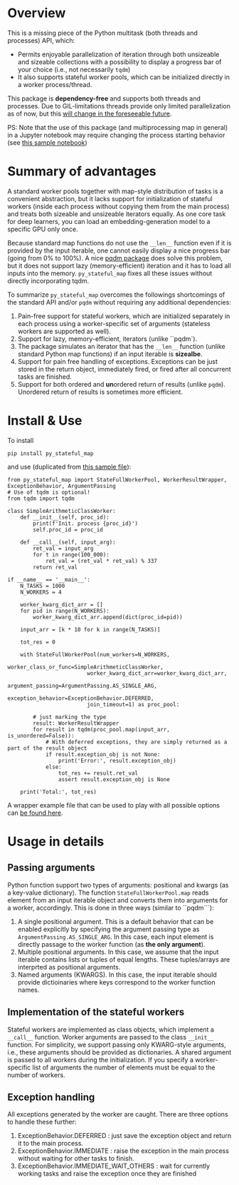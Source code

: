 # Overview

This is a missing piece of the Python multitask (both threads and processes) API, which:
* Permits enjoyable parallelization of iteration through both unsizeable and sizeable collections with a possibility to display
a progress bar of your choice (i.e., not necessarily ``tqdm``)
* It also supports stateful worker pools, which can be initialized directly in a worker process/thread. 

This package is **dependency-free** and supports both threads and processes. 
Due to GIL-limitations threads provide only limited parallelization as of
now, but this [will change in the foreseeable  future](https://www.reddit.com/r/Python/comments/1bcggx9/disabling_the_gil_option_has_been_merged_into/). 

PS: Note that the use of this package (and multiprocessing map in general) in a Jupyter notebook may require changing
the process starting behavior (see [this sample notebook](examples/py_stateful_map_ex1.ipynb))

# Summary of advantages

A standard worker pools together with map-style distribution of tasks is a convenient abstraction,
but it lacks support for initialization of stateful workers (inside each process
without copying them from the main process) and treats  both sizeable and unsizeable iterators equally. 
As one core task for deep learners, you can load an embedding-generation model to a specific GPU only once.

Because standard map functions do not use the ``__len__`` function even if it is provided by the input iterable, 
one cannot easily display a nice progress bar (going from 0% to 100%).
A nice [pqdm package]() does solve this problem, but it does not support lazy (memory-efficient)
iteration and it has to load all inputs into the memory. ``py_stateful_map`` fixes all these issues
without directly incorporating tqdm.

To summarize ``py_stateful_map`` overcomes the followings shortcomings of the standard API and/or ``pqdm``
 without requiring any additional dependencies:

1. Pain-free support for stateful workers, which are initialized separately in each process using a worker-specific set of arguments (stateless workers are supported as well).
2. Support for lazy, memory-efficient, iterators (unlike ``pqdm`).
3. The package simulates an iterator that has the ``__len__`` function (unlike standard Python map functions) if an input iterable is **sizealbe**.
4. Support for pain free handling of exceptions. Exceptions can be just stored in the return object, immediately fired, or fired after all concurrent tasks are finished.
5. Support for both ordered and **un**ordered return of results (unlike ``pqdm``). Unordered return of results is sometimes more efficient.

# Install & Use

To install

```
pip install py_stateful_map 
```

and use (duplicated from [this sample file](examples/py_stateful_map_ex1.py)):

```
from py_stateful_map import StateFullWorkerPool, WorkerResultWrapper, ExceptionBehavior, ArgumentPassing
# Use of tqdm is optional!
from tqdm import tqdm 

class SimpleArithmeticClassWorker:
    def __init__(self, proc_id):
        print(f'Init. process {proc_id}')
        self.proc_id = proc_id

    def __call__(self, input_arg):
        ret_val = input_arg
        for t in range(100_000):
            ret_val = (ret_val * ret_val) % 337
        return ret_val
        
if __name__ == '__main__':  
    N_TASKS = 1000      
    N_WORKERS = 4
    
    worker_kwarg_dict_arr = []
    for pid in range(N_WORKERS):
        worker_kwarg_dict_arr.append(dict(proc_id=pid))
        
    input_arr = [k * 10 for k in range(N_TASKS)]
    
    tot_res = 0    
    
    with StateFullWorkerPool(num_workers=N_WORKERS,
                         worker_class_or_func=SimpleArithmeticClassWorker,
                         worker_kwarg_dict_arr=worker_kwarg_dict_arr,
                         argument_passing=ArgumentPassing.AS_SINGLE_ARG,
                         exception_behavior=ExceptionBehavior.DEFERRED,
                         join_timeout=1) as proc_pool:
    
        # just marking the type
        result: WorkerResultWrapper
        for result in tqdm(proc_pool.map(input_arr, is_unordered=False)):
            # With deferred exceptions, they are simply returned as a part of the result object
            if result.exception_obj is not None:
                print('Error:', result.exception_obj)
            else:
                tot_res += result.ret_val
                assert result.exception_obj is None
    
    print('Total:', tot_res)
```

A wrapper example file that can be used to play with all possible options
can [be found here](examples/py_stateful_map_demo.py).

# Usage in details

## Passing arguments

Python function support two types of arguments: positional and kwargs (as a key-value dictionary).
The function ``StateFullWorkerPool.map`` reads element from an input iterable object and converts them
into arguments for a worker, accordingly. This is done in three ways (similar to ``pqdm```):

1. A single positional argument. This is a default behavior that can be enabled explicitly by specifying the argument passing type as `ArgumentPassing.AS_SINGLE_ARG`. In this case, each input element is directly passage to the worker function (as **the only argument**).
2. Multiple positional arguments. In this case, we assume that the input iterable contains lists or tuples of equal lengths. These tuples/arrays are interprted as positional arguments.
3. Named arguments (KWARGS). In this case, the input iterable should provide dictioinaries where keys correspond to the worker function names.

## Implementation of the stateful workers

Stateful workers are implemented as class objects, which implement a ``__call__`` function. Worker 
arguments are passed to the class ``__init__`` function. For simplicity, we support passing only KWARG-style arguments,
i.e., these arguments should be provided as dictionaries. A shared argument is passed to all workers during 
the initialization. If you specify a worker-specific list of arguments the number of elements must be equal
to the number of workers.

## Exception handling

All exceptions generated by the worker are caught. There are three options to handle these further:
1. ExceptionBehavior.DEFERRED : just save the exception object and return it to the main process.
2. ExceptionBehavior.IMMEDIATE : raise the exception in the main process without waiting for other tasks to finish.
3. ExceptionBehavior.IMMEDIATE_WAIT_OTHERS : wait for currently working tasks and raise the exception once they are finished

